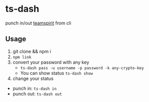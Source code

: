 # ts-dash
punch in/out [teamspirit](https://teamspirit.cloudforce.com/) from cli
## Usage
1. git clone && npm i
2. `npm link`
3. convert your password with any key
   - `ts-dash pass -u username -p password -k any-crypto-key`
   - You can show status `ts-dash show`
4. change your status
  - punch in: `ts-dash in`
  - punch out: `ts-dash out`
